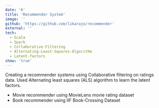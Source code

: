```yaml
---
date: '6'
title: 'Recommender System'
image: ''
github: 'https://github.com/likarajo/recommender'
external: ''
tech:
  - Scala
  - Spark
  - Collaborative-Filtering
  - Alternating-Least-Squares-Algorithm
  - Latent-factors
show: 'true'
---
```


Creating a recommender systems using Collaborative filtering on ratings data. Used Alternating least squares (ALS) algorithm to learn the latent factors.<br>
* Movie recommender using MovieLens movie rating dataset
* Book recommender using IIF Book-Crossing Dataset
